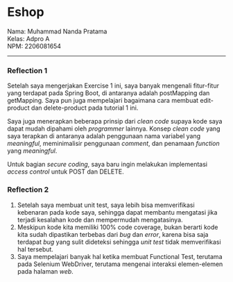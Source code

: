 # Eshop
Nama: Muhammad Nanda Pratama<br>
Kelas: Adpro A <br>
NPM: 2206081654
<hr>

<h3>Reflection 1</h3>

Setelah saya mengerjakan Exercise 1 ini, saya banyak mengenali fitur-fitur yang terdapat pada Spring Boot, di antaranya adalah postMapping dan getMapping.
Saya pun juga mempelajari bagaimana cara membuat edit-product dan delete-product pada tutorial 1 ini.<br>

Saya juga menerapkan beberapa prinsip dari _clean code_ supaya kode saya dapat mudah dipahami oleh
_programmer_ lainnya. Konsep _clean code_ yang saya terapkan di antaranya adalah penggunaan nama variabel yang
_meaningful_, meminimalisir penggunaan _comment_, dan penamaan _function_ yang _meaningful_.<br>

Untuk bagian _secure coding_, saya baru ingin melakukan implementasi _access control_ untuk POST dan DELETE.  <br>


<h3>Reflection 2</h3>

1. Setelah saya membuat unit test, saya lebih bisa memverifikasi kebenaran pada kode saya, sehingga dapat membantu mengatasi jika terjadi kesalahan kode dan mempermudah mengatasinya.
2. Meskipun kode kita memiliki 100% code coverage, bukan berarti kode kita sudah dipastikan terbebas dari _bug_ dan _error_, karena bisa saja terdapat _bug_ yang sulit dideteksi sehingga _unit test_ tidak memverifikasi hal tersebut.
3. Saya mempelajari banyak hal ketika membuat Functional Test, terutama pada Selenium WebDriver, terutama mengenai interaksi elemen-elemen pada halaman _web_.

